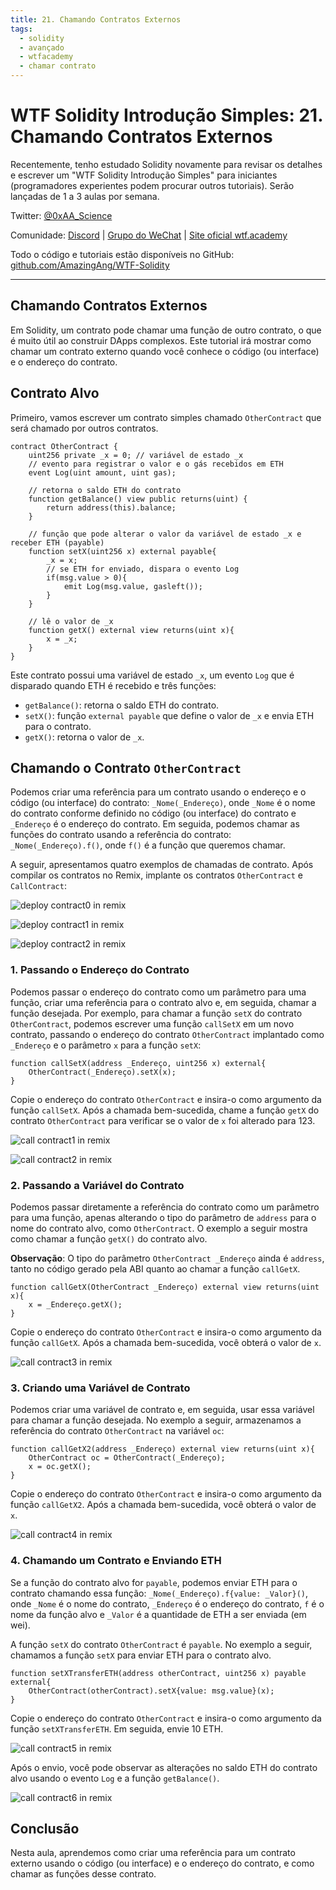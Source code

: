 ```yaml
---
title: 21. Chamando Contratos Externos
tags:
  - solidity
  - avançado
  - wtfacademy
  - chamar contrato
---
```


# WTF Solidity Introdução Simples: 21. Chamando Contratos Externos

Recentemente, tenho estudado Solidity novamente para revisar os detalhes e escrever um "WTF Solidity Introdução Simples" para iniciantes (programadores experientes podem procurar outros tutoriais). Serão lançadas de 1 a 3 aulas por semana.

Twitter: [@0xAA_Science](https://twitter.com/0xAA_Science)

Comunidade: [Discord](https://discord.gg/5akcruXrsk) | [Grupo do WeChat](https://docs.google.com/forms/d/e/1FAIpQLSe4KGT8Sh6sJ7hedQRuIYirOoZK_85miz3dw7vA1-YjodgJ-A/viewform?usp=sf_link) | [Site oficial wtf.academy](https://wtf.academy)

Todo o código e tutoriais estão disponíveis no GitHub: [github.com/AmazingAng/WTF-Solidity](https://github.com/AmazingAng/WTF-Solidity)

-----

## Chamando Contratos Externos

Em Solidity, um contrato pode chamar uma função de outro contrato, o que é muito útil ao construir DApps complexos. Este tutorial irá mostrar como chamar um contrato externo quando você conhece o código (ou interface) e o endereço do contrato.

## Contrato Alvo

Primeiro, vamos escrever um contrato simples chamado `OtherContract` que será chamado por outros contratos.

```solidity
contract OtherContract {
    uint256 private _x = 0; // variável de estado _x
    // evento para registrar o valor e o gás recebidos em ETH
    event Log(uint amount, uint gas);
    
    // retorna o saldo ETH do contrato
    function getBalance() view public returns(uint) {
        return address(this).balance;
    }

    // função que pode alterar o valor da variável de estado _x e receber ETH (payable)
    function setX(uint256 x) external payable{
        _x = x;
        // se ETH for enviado, dispara o evento Log
        if(msg.value > 0){
            emit Log(msg.value, gasleft());
        }
    }

    // lê o valor de _x
    function getX() external view returns(uint x){
        x = _x;
    }
}
```

Este contrato possui uma variável de estado `_x`, um evento `Log` que é disparado quando ETH é recebido e três funções:

- `getBalance()`: retorna o saldo ETH do contrato.
- `setX()`: função `external payable` que define o valor de `_x` e envia ETH para o contrato.
- `getX()`: retorna o valor de `_x`.

## Chamando o Contrato `OtherContract`

Podemos criar uma referência para um contrato usando o endereço e o código (ou interface) do contrato: `_Nome(_Endereço)`, onde `_Nome` é o nome do contrato conforme definido no código (ou interface) do contrato e `_Endereço` é o endereço do contrato. Em seguida, podemos chamar as funções do contrato usando a referência do contrato: `_Nome(_Endereço).f()`, onde `f()` é a função que queremos chamar.

A seguir, apresentamos quatro exemplos de chamadas de contrato. Após compilar os contratos no Remix, implante os contratos `OtherContract` e `CallContract`:

![deploy contract0 in remix](./img/21-1.png)

![deploy contract1 in remix](./img/21-2.png)

![deploy contract2 in remix](./img/21-3.png)

### 1. Passando o Endereço do Contrato

Podemos passar o endereço do contrato como um parâmetro para uma função, criar uma referência para o contrato alvo e, em seguida, chamar a função desejada. Por exemplo, para chamar a função `setX` do contrato `OtherContract`, podemos escrever uma função `callSetX` em um novo contrato, passando o endereço do contrato `OtherContract` implantado como `_Endereço` e o parâmetro `x` para a função `setX`:

```solidity
function callSetX(address _Endereço, uint256 x) external{
    OtherContract(_Endereço).setX(x);
}
```

Copie o endereço do contrato `OtherContract` e insira-o como argumento da função `callSetX`. Após a chamada bem-sucedida, chame a função `getX` do contrato `OtherContract` para verificar se o valor de `x` foi alterado para 123.

![call contract1 in remix](./img/21-4.png)

![call contract2 in remix](./img/21-5.png)

### 2. Passando a Variável do Contrato

Podemos passar diretamente a referência do contrato como um parâmetro para uma função, apenas alterando o tipo do parâmetro de `address` para o nome do contrato alvo, como `OtherContract`. O exemplo a seguir mostra como chamar a função `getX()` do contrato alvo.

**Observação**: O tipo do parâmetro `OtherContract _Endereço` ainda é `address`, tanto no código gerado pela ABI quanto ao chamar a função `callGetX`.

```solidity
function callGetX(OtherContract _Endereço) external view returns(uint x){
    x = _Endereço.getX();
}
```

Copie o endereço do contrato `OtherContract` e insira-o como argumento da função `callGetX`. Após a chamada bem-sucedida, você obterá o valor de `x`.

![call contract3 in remix](./img/21-6.png)

### 3. Criando uma Variável de Contrato

Podemos criar uma variável de contrato e, em seguida, usar essa variável para chamar a função desejada. No exemplo a seguir, armazenamos a referência do contrato `OtherContract` na variável `oc`:

```solidity
function callGetX2(address _Endereço) external view returns(uint x){
    OtherContract oc = OtherContract(_Endereço);
    x = oc.getX();
}
```

Copie o endereço do contrato `OtherContract` e insira-o como argumento da função `callGetX2`. Após a chamada bem-sucedida, você obterá o valor de `x`.

![call contract4 in remix](./img/21-7.png)

### 4. Chamando um Contrato e Enviando ETH

Se a função do contrato alvo for `payable`, podemos enviar ETH para o contrato chamando essa função: `_Nome(_Endereço).f{value: _Valor}()`, onde `_Nome` é o nome do contrato, `_Endereço` é o endereço do contrato, `f` é o nome da função alvo e `_Valor` é a quantidade de ETH a ser enviada (em wei).

A função `setX` do contrato `OtherContract` é `payable`. No exemplo a seguir, chamamos a função `setX` para enviar ETH para o contrato alvo.

```solidity
function setXTransferETH(address otherContract, uint256 x) payable external{
    OtherContract(otherContract).setX{value: msg.value}(x);
}
```

Copie o endereço do contrato `OtherContract` e insira-o como argumento da função `setXTransferETH`. Em seguida, envie 10 ETH.

![call contract5 in remix](./img/21-8.png)

Após o envio, você pode observar as alterações no saldo ETH do contrato alvo usando o evento `Log` e a função `getBalance()`.

![call contract6 in remix](./img/21-9.png)

## Conclusão

Nesta aula, aprendemos como criar uma referência para um contrato externo usando o código (ou interface) e o endereço do contrato, e como chamar as funções desse contrato.

